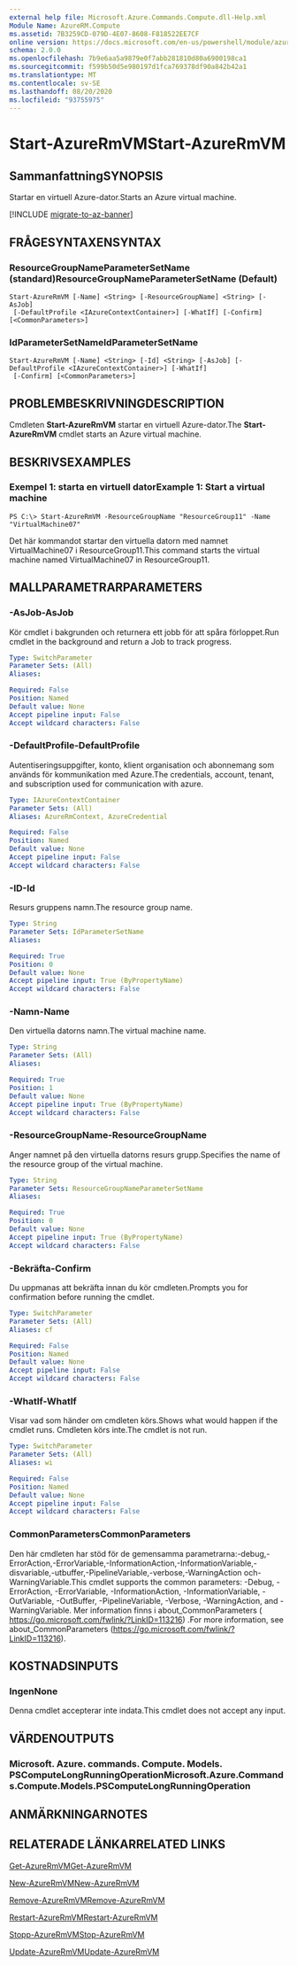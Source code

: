 ```yaml
---
external help file: Microsoft.Azure.Commands.Compute.dll-Help.xml
Module Name: AzureRM.Compute
ms.assetid: 7B3259CD-079D-4E07-8608-F818522EE7CF
online version: https://docs.microsoft.com/en-us/powershell/module/azurerm.compute/start-azurermvm
schema: 2.0.0
ms.openlocfilehash: 7b9e6aa5a9879e0f7abb281810d80a6900198ca1
ms.sourcegitcommit: f599b50d5e980197d1fca769378df90a842b42a1
ms.translationtype: MT
ms.contentlocale: sv-SE
ms.lasthandoff: 08/20/2020
ms.locfileid: "93755975"
---
```

# <span data-ttu-id="d2d2d-101">Start-AzureRmVM</span><span class="sxs-lookup"><span data-stu-id="d2d2d-101">Start-AzureRmVM</span></span>

## <span data-ttu-id="d2d2d-102">Sammanfattning</span><span class="sxs-lookup"><span data-stu-id="d2d2d-102">SYNOPSIS</span></span>
<span data-ttu-id="d2d2d-103">Startar en virtuell Azure-dator.</span><span class="sxs-lookup"><span data-stu-id="d2d2d-103">Starts an Azure virtual machine.</span></span>

[!INCLUDE [migrate-to-az-banner](../../includes/migrate-to-az-banner.md)]

## <span data-ttu-id="d2d2d-104">FRÅGESYNTAXEN</span><span class="sxs-lookup"><span data-stu-id="d2d2d-104">SYNTAX</span></span>

### <span data-ttu-id="d2d2d-105">ResourceGroupNameParameterSetName (standard)</span><span class="sxs-lookup"><span data-stu-id="d2d2d-105">ResourceGroupNameParameterSetName (Default)</span></span>
```
Start-AzureRmVM [-Name] <String> [-ResourceGroupName] <String> [-AsJob]
 [-DefaultProfile <IAzureContextContainer>] [-WhatIf] [-Confirm] [<CommonParameters>]
```

### <span data-ttu-id="d2d2d-106">IdParameterSetName</span><span class="sxs-lookup"><span data-stu-id="d2d2d-106">IdParameterSetName</span></span>
```
Start-AzureRmVM [-Name] <String> [-Id] <String> [-AsJob] [-DefaultProfile <IAzureContextContainer>] [-WhatIf]
 [-Confirm] [<CommonParameters>]
```

## <span data-ttu-id="d2d2d-107">PROBLEMBESKRIVNING</span><span class="sxs-lookup"><span data-stu-id="d2d2d-107">DESCRIPTION</span></span>
<span data-ttu-id="d2d2d-108">Cmdleten **Start-AzureRmVM** startar en virtuell Azure-dator.</span><span class="sxs-lookup"><span data-stu-id="d2d2d-108">The **Start-AzureRmVM** cmdlet starts an Azure virtual machine.</span></span>

## <span data-ttu-id="d2d2d-109">BESKRIVS</span><span class="sxs-lookup"><span data-stu-id="d2d2d-109">EXAMPLES</span></span>

### <span data-ttu-id="d2d2d-110">Exempel 1: starta en virtuell dator</span><span class="sxs-lookup"><span data-stu-id="d2d2d-110">Example 1: Start a virtual machine</span></span>
```
PS C:\> Start-AzureRmVM -ResourceGroupName "ResourceGroup11" -Name "VirtualMachine07"
```

<span data-ttu-id="d2d2d-111">Det här kommandot startar den virtuella datorn med namnet VirtualMachine07 i ResourceGroup11.</span><span class="sxs-lookup"><span data-stu-id="d2d2d-111">This command starts the virtual machine named VirtualMachine07 in ResourceGroup11.</span></span>

## <span data-ttu-id="d2d2d-112">MALLPARAMETRAR</span><span class="sxs-lookup"><span data-stu-id="d2d2d-112">PARAMETERS</span></span>

### <span data-ttu-id="d2d2d-113">-AsJob</span><span class="sxs-lookup"><span data-stu-id="d2d2d-113">-AsJob</span></span>
<span data-ttu-id="d2d2d-114">Kör cmdlet i bakgrunden och returnera ett jobb för att spåra förloppet.</span><span class="sxs-lookup"><span data-stu-id="d2d2d-114">Run cmdlet in the background and return a Job to track progress.</span></span>

```yaml
Type: SwitchParameter
Parameter Sets: (All)
Aliases:

Required: False
Position: Named
Default value: None
Accept pipeline input: False
Accept wildcard characters: False
```

### <span data-ttu-id="d2d2d-115">-DefaultProfile</span><span class="sxs-lookup"><span data-stu-id="d2d2d-115">-DefaultProfile</span></span>
<span data-ttu-id="d2d2d-116">Autentiseringsuppgifter, konto, klient organisation och abonnemang som används för kommunikation med Azure.</span><span class="sxs-lookup"><span data-stu-id="d2d2d-116">The credentials, account, tenant, and subscription used for communication with azure.</span></span>

```yaml
Type: IAzureContextContainer
Parameter Sets: (All)
Aliases: AzureRmContext, AzureCredential

Required: False
Position: Named
Default value: None
Accept pipeline input: False
Accept wildcard characters: False
```

### <span data-ttu-id="d2d2d-117">-ID</span><span class="sxs-lookup"><span data-stu-id="d2d2d-117">-Id</span></span>
<span data-ttu-id="d2d2d-118">Resurs gruppens namn.</span><span class="sxs-lookup"><span data-stu-id="d2d2d-118">The resource group name.</span></span>

```yaml
Type: String
Parameter Sets: IdParameterSetName
Aliases:

Required: True
Position: 0
Default value: None
Accept pipeline input: True (ByPropertyName)
Accept wildcard characters: False
```

### <span data-ttu-id="d2d2d-119">-Namn</span><span class="sxs-lookup"><span data-stu-id="d2d2d-119">-Name</span></span>
<span data-ttu-id="d2d2d-120">Den virtuella datorns namn.</span><span class="sxs-lookup"><span data-stu-id="d2d2d-120">The virtual machine name.</span></span>

```yaml
Type: String
Parameter Sets: (All)
Aliases:

Required: True
Position: 1
Default value: None
Accept pipeline input: True (ByPropertyName)
Accept wildcard characters: False
```

### <span data-ttu-id="d2d2d-121">-ResourceGroupName</span><span class="sxs-lookup"><span data-stu-id="d2d2d-121">-ResourceGroupName</span></span>
<span data-ttu-id="d2d2d-122">Anger namnet på den virtuella datorns resurs grupp.</span><span class="sxs-lookup"><span data-stu-id="d2d2d-122">Specifies the name of the resource group of the virtual machine.</span></span>

```yaml
Type: String
Parameter Sets: ResourceGroupNameParameterSetName
Aliases:

Required: True
Position: 0
Default value: None
Accept pipeline input: True (ByPropertyName)
Accept wildcard characters: False
```

### <span data-ttu-id="d2d2d-123">-Bekräfta</span><span class="sxs-lookup"><span data-stu-id="d2d2d-123">-Confirm</span></span>
<span data-ttu-id="d2d2d-124">Du uppmanas att bekräfta innan du kör cmdleten.</span><span class="sxs-lookup"><span data-stu-id="d2d2d-124">Prompts you for confirmation before running the cmdlet.</span></span>

```yaml
Type: SwitchParameter
Parameter Sets: (All)
Aliases: cf

Required: False
Position: Named
Default value: None
Accept pipeline input: False
Accept wildcard characters: False
```

### <span data-ttu-id="d2d2d-125">-WhatIf</span><span class="sxs-lookup"><span data-stu-id="d2d2d-125">-WhatIf</span></span>
<span data-ttu-id="d2d2d-126">Visar vad som händer om cmdleten körs.</span><span class="sxs-lookup"><span data-stu-id="d2d2d-126">Shows what would happen if the cmdlet runs.</span></span> <span data-ttu-id="d2d2d-127">Cmdleten körs inte.</span><span class="sxs-lookup"><span data-stu-id="d2d2d-127">The cmdlet is not run.</span></span>

```yaml
Type: SwitchParameter
Parameter Sets: (All)
Aliases: wi

Required: False
Position: Named
Default value: None
Accept pipeline input: False
Accept wildcard characters: False
```

### <span data-ttu-id="d2d2d-128">CommonParameters</span><span class="sxs-lookup"><span data-stu-id="d2d2d-128">CommonParameters</span></span>
<span data-ttu-id="d2d2d-129">Den här cmdleten har stöd för de gemensamma parametrarna:-debug,-ErrorAction,-ErrorVariable,-InformationAction,-InformationVariable,-disvariable,-utbuffer,-PipelineVariable,-verbose,-WarningAction och-WarningVariable.</span><span class="sxs-lookup"><span data-stu-id="d2d2d-129">This cmdlet supports the common parameters: -Debug, -ErrorAction, -ErrorVariable, -InformationAction, -InformationVariable, -OutVariable, -OutBuffer, -PipelineVariable, -Verbose, -WarningAction, and -WarningVariable.</span></span> <span data-ttu-id="d2d2d-130">Mer information finns i about_CommonParameters ( https://go.microsoft.com/fwlink/?LinkID=113216) .</span><span class="sxs-lookup"><span data-stu-id="d2d2d-130">For more information, see about_CommonParameters (https://go.microsoft.com/fwlink/?LinkID=113216).</span></span>

## <span data-ttu-id="d2d2d-131">KOSTNADS</span><span class="sxs-lookup"><span data-stu-id="d2d2d-131">INPUTS</span></span>

### <span data-ttu-id="d2d2d-132">Ingen</span><span class="sxs-lookup"><span data-stu-id="d2d2d-132">None</span></span>
<span data-ttu-id="d2d2d-133">Denna cmdlet accepterar inte indata.</span><span class="sxs-lookup"><span data-stu-id="d2d2d-133">This cmdlet does not accept any input.</span></span>

## <span data-ttu-id="d2d2d-134">VÄRDEN</span><span class="sxs-lookup"><span data-stu-id="d2d2d-134">OUTPUTS</span></span>

### <span data-ttu-id="d2d2d-135">Microsoft. Azure. commands. Compute. Models. PSComputeLongRunningOperation</span><span class="sxs-lookup"><span data-stu-id="d2d2d-135">Microsoft.Azure.Commands.Compute.Models.PSComputeLongRunningOperation</span></span>

## <span data-ttu-id="d2d2d-136">ANMÄRKNINGAR</span><span class="sxs-lookup"><span data-stu-id="d2d2d-136">NOTES</span></span>

## <span data-ttu-id="d2d2d-137">RELATERADE LÄNKAR</span><span class="sxs-lookup"><span data-stu-id="d2d2d-137">RELATED LINKS</span></span>

[<span data-ttu-id="d2d2d-138">Get-AzureRmVM</span><span class="sxs-lookup"><span data-stu-id="d2d2d-138">Get-AzureRmVM</span></span>](./Get-AzureRmVM.md)

[<span data-ttu-id="d2d2d-139">New-AzureRmVM</span><span class="sxs-lookup"><span data-stu-id="d2d2d-139">New-AzureRmVM</span></span>](./New-AzureRmVM.md)

[<span data-ttu-id="d2d2d-140">Remove-AzureRmVM</span><span class="sxs-lookup"><span data-stu-id="d2d2d-140">Remove-AzureRmVM</span></span>](./Remove-AzureRmVM.md)

[<span data-ttu-id="d2d2d-141">Restart-AzureRmVM</span><span class="sxs-lookup"><span data-stu-id="d2d2d-141">Restart-AzureRmVM</span></span>](./Restart-AzureRmVM.md)

[<span data-ttu-id="d2d2d-142">Stopp-AzureRmVM</span><span class="sxs-lookup"><span data-stu-id="d2d2d-142">Stop-AzureRmVM</span></span>](./Stop-AzureRmVM.md)

[<span data-ttu-id="d2d2d-143">Update-AzureRmVM</span><span class="sxs-lookup"><span data-stu-id="d2d2d-143">Update-AzureRmVM</span></span>](./Update-AzureRmVM.md)


